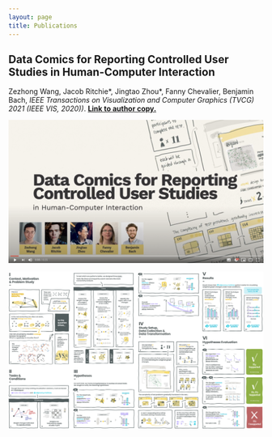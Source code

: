 ```yaml
---
layout: page
title: Publications
---
```


## Data Comics for Reporting Controlled User Studies in Human-Computer Interaction


Zezhong Wang, Jacob Ritchie\*, Jingtao Zhou\*, Fanny Chevalier, Benjamin Bach, *IEEE Transactions on Visualization and Computer Graphics (TVCG) 2021 (IEEE VIS, 2020))*. **[Link to author copy.](wang2020stats.pdf)**

[![Video Preview](assets/img/videoThumbnail.png)](https://youtu.be/k9kM30ThPg4)

![](assets/img/wang2020stats.png)
